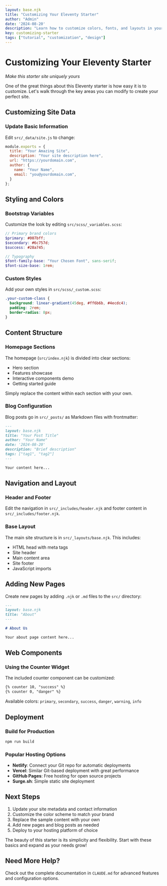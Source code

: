 ```yaml
---
layout: base.njk
title: "Customizing Your Eleventy Starter"
author: "Admin"
date: '2024-08-20'
description: "Learn how to customize colors, fonts, and layouts in your new Eleventy site. Make it uniquely yours with these simple steps."
key: customizing-starter
tags: ["tutorial", "customization", "design"]
---
```


# Customizing Your Eleventy Starter

*Make this starter site uniquely yours*

One of the great things about this Eleventy starter is how easy it is to customize. Let's walk through the key areas you can modify to create your perfect site.

<!--more-->

## Customizing Site Data

### Update Basic Information
Edit `src/_data/site.js` to change:

```javascript
module.exports = {
  title: "Your Amazing Site",
  description: "Your site description here",
  url: "https://yourdomain.com",
  author: {
    name: "Your Name",
    email: "you@yourdomain.com",
  }
};
```

## Styling and Colors

### Bootstrap Variables
Customize the look by editing `src/scss/_variables.scss`:

```scss
// Primary brand colors
$primary: #007bff;
$secondary: #6c757d;
$success: #28a745;

// Typography
$font-family-base: "Your Chosen Font", sans-serif;
$font-size-base: 1rem;
```

### Custom Styles
Add your own styles in `src/scss/_custom.scss`:

```scss
.your-custom-class {
  background: linear-gradient(45deg, #ff6b6b, #4ecdc4);
  padding: 2rem;
  border-radius: 8px;
}
```

## Content Structure

### Homepage Sections
The homepage (`src/index.njk`) is divided into clear sections:
- Hero section
- Features showcase
- Interactive components demo
- Getting started guide

Simply replace the content within each section with your own.

### Blog Configuration
Blog posts go in `src/_posts/` as Markdown files with frontmatter:

```markdown
---
layout: base.njk
title: "Your Post Title"
author: "Your Name"
date: '2024-08-20'
description: "Brief description"
tags: ["tag1", "tag2"]
---

Your content here...
```

## Navigation and Layout

### Header and Footer
Edit the navigation in `src/_includes/header.njk` and footer content in `src/_includes/footer.njk`.

### Base Layout
The main site structure is in `src/_layouts/base.njk`. This includes:
- HTML head with meta tags
- Site header
- Main content area
- Site footer
- JavaScript imports

## Adding New Pages

Create new pages by adding `.njk` or `.md` files to the `src/` directory:

```markdown
---
layout: base.njk
title: "About"
---

# About Us

Your about page content here...
```

## Web Components

### Using the Counter Widget
The included counter component can be customized:

```html
{% counter 10, "success" %}
{% counter 0, "danger" %}
```

Available colors: `primary`, `secondary`, `success`, `danger`, `warning`, `info`

## Deployment

### Build for Production
```bash
npm run build
```

### Popular Hosting Options
- **Netlify**: Connect your Git repo for automatic deployments
- **Vercel**: Similar Git-based deployment with great performance
- **GitHub Pages**: Free hosting for open source projects
- **Surge.sh**: Simple static site deployment

## Next Steps

1. Update your site metadata and contact information
2. Customize the color scheme to match your brand
3. Replace the sample content with your own
4. Add new pages and blog posts as needed
5. Deploy to your hosting platform of choice

The beauty of this starter is its simplicity and flexibility. Start with these basics and expand as your needs grow!

## Need More Help?

Check out the complete documentation in `CLAUDE.md` for advanced features and configuration options.